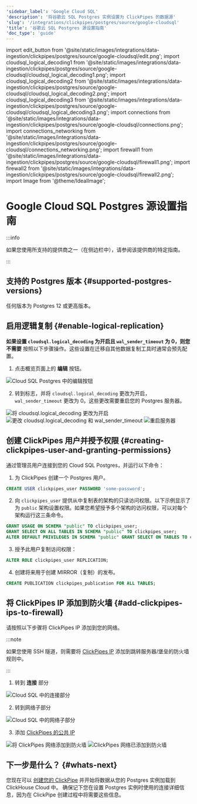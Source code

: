 ```yaml
---
'sidebar_label': 'Google Cloud SQL'
'description': '将谷歌云 SQL Postgres 实例设置为 ClickPipes 的数据源'
'slug': '/integrations/clickpipes/postgres/source/google-cloudsql'
'title': '谷歌云 SQL Postgres 源设置指南'
'doc_type': 'guide'
---
```


import edit_button from '@site/static/images/integrations/data-ingestion/clickpipes/postgres/source/google-cloudsql/edit.png';
import cloudsql_logical_decoding1 from '@site/static/images/integrations/data-ingestion/clickpipes/postgres/source/google-cloudsql/cloudsql_logical_decoding1.png';
import cloudsql_logical_decoding2 from '@site/static/images/integrations/data-ingestion/clickpipes/postgres/source/google-cloudsql/cloudsql_logical_decoding2.png';
import cloudsql_logical_decoding3 from '@site/static/images/integrations/data-ingestion/clickpipes/postgres/source/google-cloudsql/cloudsql_logical_decoding3.png';
import connections from '@site/static/images/integrations/data-ingestion/clickpipes/postgres/source/google-cloudsql/connections.png';
import connections_networking from '@site/static/images/integrations/data-ingestion/clickpipes/postgres/source/google-cloudsql/connections_networking.png';
import firewall1 from '@site/static/images/integrations/data-ingestion/clickpipes/postgres/source/google-cloudsql/firewall1.png';
import firewall2 from '@site/static/images/integrations/data-ingestion/clickpipes/postgres/source/google-cloudsql/firewall2.png';
import Image from '@theme/IdealImage';


# Google Cloud SQL Postgres 源设置指南

:::info

如果您使用所支持的提供商之一（在侧边栏中），请参阅该提供商的特定指南。

:::

## 支持的 Postgres 版本 {#supported-postgres-versions}

任何版本为 Postgres 12 或更高版本。

## 启用逻辑复制 {#enable-logical-replication}

**如果设置 `cloudsql.logical_decoding` 为开启且 `wal_sender_timeout` 为 0，则您不需要** 按照以下步骤操作。这些设置在迁移自其他数据复制工具时通常会预先配置。

1. 点击概览页面上的 **编辑** 按钮。

<Image img={edit_button} alt="Cloud SQL Postgres 中的编辑按钮" size="lg" border/>

2. 转到标志，并将 `cloudsql.logical_decoding` 更改为开启，`wal_sender_timeout` 更改为 0。这些更改需要重启您的 Postgres 服务器。

<Image img={cloudsql_logical_decoding1} alt="将 cloudsql.logical_decoding 更改为开启" size="lg" border/>
<Image img={cloudsql_logical_decoding2} alt="更改 cloudsql.logical_decoding 和 wal_sender_timeout" size="lg" border/>
<Image img={cloudsql_logical_decoding3} alt="重启服务器" size="lg" border/>

## 创建 ClickPipes 用户并授予权限 {#creating-clickpipes-user-and-granting-permissions}

通过管理员用户连接到您的 Cloud SQL Postgres，并运行以下命令：

1. 为 ClickPipes 创建一个 Postgres 用户。

```sql
CREATE USER clickpipes_user PASSWORD 'some-password';
```

2. 向 `clickpipes_user` 提供从中复制表的架构的只读访问权限。以下示例显示了为 `public` 架构设置权限。如果您希望授予多个架构的访问权限，可以对每个架构运行这三条命令。

```sql
GRANT USAGE ON SCHEMA "public" TO clickpipes_user;
GRANT SELECT ON ALL TABLES IN SCHEMA "public" TO clickpipes_user;
ALTER DEFAULT PRIVILEGES IN SCHEMA "public" GRANT SELECT ON TABLES TO clickpipes_user;
```

3. 授予此用户复制访问权限：

```sql
ALTER ROLE clickpipes_user REPLICATION;
```

4. 创建将来用于创建 MIRROR（复制）的发布。

```sql
CREATE PUBLICATION clickpipes_publication FOR ALL TABLES;
```

[//]: # (TODO 添加 SSH 隧道)

## 将 ClickPipes IP 添加到防火墙 {#add-clickpipes-ips-to-firewall}

请按照以下步骤将 ClickPipes IP 添加到您的网络。

:::note

如果您使用 SSH 隧道，则需要将 [ClickPipes IP](../../index.md#list-of-static-ips) 添加到跳转服务器/堡垒的防火墙规则中。

:::

1. 转到 **连接** 部分

<Image img={connections} alt="Cloud SQL 中的连接部分" size="lg" border/>

2. 转到网络子部分

<Image img={connections_networking} alt="Cloud SQL 中的网络子部分" size="lg" border/>

3. 添加 [ClickPipes 的公共 IP](../../index.md#list-of-static-ips)

<Image img={firewall1} alt="将 ClickPipes 网络添加到防火墙" size="lg" border/>
<Image img={firewall2} alt="ClickPipes 网络已添加到防火墙" size="lg" border/>

## 下一步是什么？ {#whats-next}

您现在可以 [创建您的 ClickPipe](../index.md) 并开始将数据从您的 Postgres 实例加载到 ClickHouse Cloud 中。
确保记下您在设置 Postgres 实例时使用的连接详细信息，因为在 ClickPipe 创建过程中将需要这些信息。
